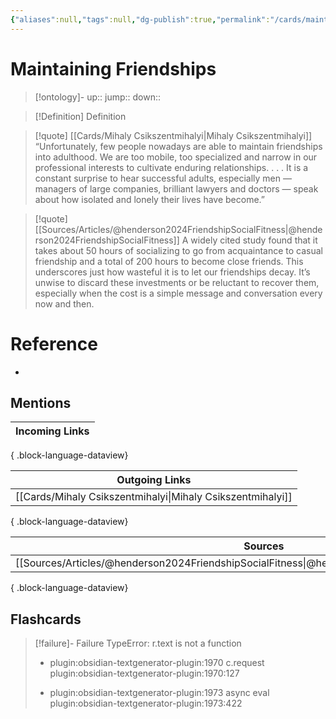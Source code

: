 ```yaml
---
{"aliases":null,"tags":null,"dg-publish":true,"permalink":"/cards/maintaining-friendships/","dgPassFrontmatter":true}
---
```


# Maintaining Friendships

> [!ontology]-
> up:: 
> jump:: 
> down:: 

> [!Definition] Definition

> [!quote] [[Cards/Mihaly Csikszentmihalyi\|Mihaly Csikszentmihalyi]]
> “Unfortunately, few people nowadays are able to maintain friendships into adulthood. We are too mobile, too specialized and narrow in our professional interests to cultivate enduring relationships. . . . It is a constant surprise to hear successful adults, especially men — managers of large companies, brilliant lawyers and doctors — speak about how isolated and lonely their lives have become.”

> [!quote] [[Sources/Articles/@henderson2024FriendshipSocialFitness\|@henderson2024FriendshipSocialFitness]]
> A widely cited study found that it takes about 50 hours of socializing to go from acquaintance to casual friendship and a total of 200 hours to become close friends. This underscores just how wasteful it is to let our friendships decay. It’s unwise to discard these investments or be reluctant to recover them, especially when the cost is a simple message and conversation every now and then.

# Reference

- 

## Mentions

| Incoming Links |
| -------------- |

{ .block-language-dataview}

| Outgoing Links                                                |
| ------------------------------------------------------------- |
| [[Cards/Mihaly Csikszentmihalyi\|Mihaly Csikszentmihalyi]] |

{ .block-language-dataview}

| Sources                                                                                              |
| ---------------------------------------------------------------------------------------------------- |
| [[Sources/Articles/@henderson2024FriendshipSocialFitness\|@henderson2024FriendshipSocialFitness]] |

{ .block-language-dataview}

## Flashcards

> [!failure]- Failure 
>   TypeError: r.text is not a function
>   
>   - plugin:obsidian-textgenerator-plugin:1970 c.request
>     plugin:obsidian-textgenerator-plugin:1970:127
>   
>   - plugin:obsidian-textgenerator-plugin:1973 async eval
>     plugin:obsidian-textgenerator-plugin:1973:422
